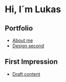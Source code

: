 # Hi, I´m Lukas 

## Portfolio

- [About me](../aboutme.md) <!-- Step out of this folder and link to your home page. See: Step 2 -->
- [Design second](?) <!-- Link to Figma, Miro, Notion, etc. -->

## First Impression

- [Draft content](/ajovt3-zs23-vskk/02-first-impression/)

